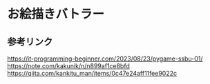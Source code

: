 # お絵描きバトラー

## 参考リンク
https://it-programming-beginner.com/2023/08/23/pygame-ssbu-01/
https://note.com/kakunik/n/n899af1ce8bfd
https://qiita.com/kankitu_man/items/0c47e24aff11fee9022c
